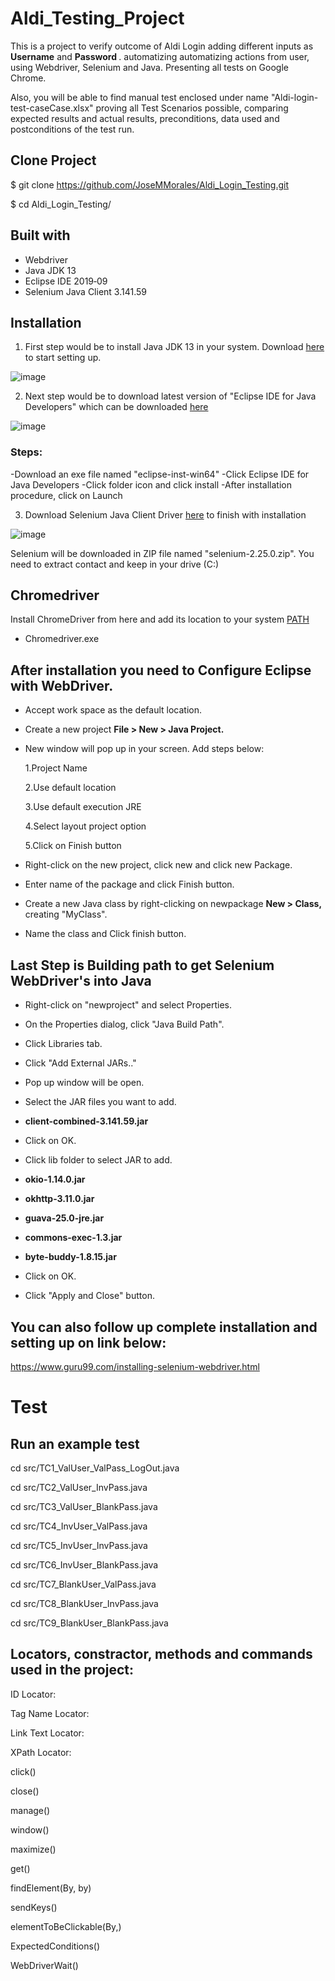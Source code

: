 # Aldi_Testing_Project

This is a project to verify outcome of Aldi Login adding different inputs as <b>Username</b> and <b>Password </b>.
automatizing automatizing actions from user, using Webdriver, Selenium and Java. Presenting all tests on Google Chrome. 

Also, you will be able to find manual test enclosed under name  "Aldi-login-test-caseCase.xlsx" proving all Test Scenarios possible, comparing expected results and actual results, preconditions, data used and postconditions of the test run.

## Clone Project

$ git clone https://github.com/JoseMMorales/Aldi_Login_Testing.git

$ cd Aldi_Login_Testing/

## Built with

* Webdriver
* Java JDK 13
* Eclipse IDE 2019‑09
* Selenium Java Client 3.141.59

## Installation

1. First step would be to install Java JDK 13 in your system. Download <a href = "https://www.oracle.com/technetwork/java/javase/downloads/index.html">here</a> to start setting up.

![image](https://1.bp.blogspot.com/-3oAtLkgP0t8/XZSCy2IkKII/AAAAAAAAC_Y/WBKGmNN0l6o3EMkNuPcKY-5SXLnsPgAZgCLcBGAsYHQ/s1600/java-download.png)

2. Next step would be to download latest version of "Eclipse IDE for Java Developers" which can be downloaded <a href = "https://www.eclipse.org/downloads/">here</a>

![image](https://www.iri.com/blog/wp-content/uploads/2012/06/eclipse-logo-730x350.png)

### Steps:

-Download an exe file named "eclipse-inst-win64"
-Click Eclipse IDE for Java Developers
-Click folder icon and click install
-After installation procedure, click on Launch

3. Download Selenium Java Client Driver <a href = "https://selenium.dev/">here</a> to finish with installation

![image](https://toolsqa.com/wp-content/uploads/2014/02/Download-Webdriver-Java-Client-1.png)

Selenium will be downloaded in ZIP file named "selenium-2.25.0.zip". You need to extract contact and keep in your drive (C:)

## Chromedriver 

Install ChromeDriver from here and add its location to your system <a href = "http://chromedriver.chromium.org/">PATH</a>

* Chromedriver.exe

## After installation you need to Configure Eclipse with WebDriver.

- Accept work space as the default location.

- Create a new project <b>File > New > Java Project.</b>

- New window will pop up in your screen.
  Add steps below:

    1.Project Name

    2.Use default location

    3.Use default execution JRE

    4.Select layout project option

    5.Click on Finish button

- Right-click on the new project, click new and click new Package.

- Enter name of the package and click Finish button.
 
- Create a new Java class by right-clicking on newpackage <b> New > Class, </b> creating "MyClass".

- Name the class and Click finish button.

## Last Step is Building path to get Selenium WebDriver's into Java

- Right-click on "newproject" and select Properties.

- On the Properties dialog, click "Java Build Path".

- Click Libraries tab.
  
- Click "Add External JARs.."

- Pop up window will be open. 

- Select the JAR files you want to add.

* <b>client-combined-3.141.59.jar</b>

- Click on OK.

- Click lib folder to select JAR to add.

* <b>okio-1.14.0.jar

* okhttp-3.11.0.jar

* guava-25.0-jre.jar

* commons-exec-1.3.jar

* byte-buddy-1.8.15.jar</b>

- Click on OK.

- Click "Apply and Close" button.

## You can also follow up complete installation and setting up on link below:

https://www.guru99.com/installing-selenium-webdriver.html

# Test

## Run an example test

cd src/TC1_ValUser_ValPass_LogOut.java

cd src/TC2_ValUser_InvPass.java

cd src/TC3_ValUser_BlankPass.java

cd src/TC4_InvUser_ValPass.java

cd src/TC5_InvUser_InvPass.java

cd src/TC6_InvUser_BlankPass.java

cd src/TC7_BlankUser_ValPass.java

cd src/TC8_BlankUser_InvPass.java

cd src/TC9_BlankUser_BlankPass.java

## Locators, constractor, methods and commands used in the project:

ID Locator:

Tag Name Locator:

Link Text Locator:

XPath Locator:

click()

close()

manage()

window()

maximize()

get()

findElement(By, by)

sendKeys()

elementToBeClickable(By,)

ExpectedConditions()

WebDriverWait()
